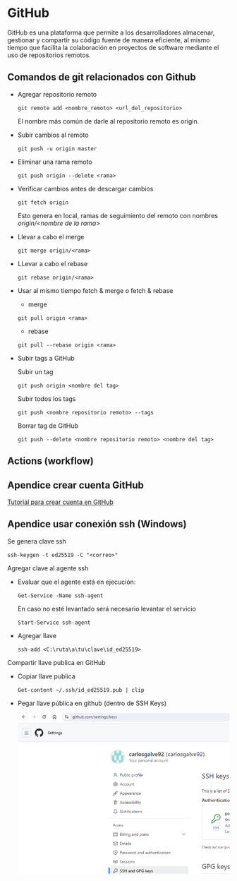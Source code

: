 # GitHub

GitHub es una plataforma que permite a los desarrolladores almacenar, gestionar y compartir su código fuente de manera eficiente, al mismo tiempo que facilita la colaboración en proyectos de software mediante el uso de repositorios remotos.

## Comandos de git relacionados con Github

* Agregar repositorio remoto

    ```
    git remote add <nombre_remoto> <url_del_repositorio>
    ```
    El nombre más común de darle al repositorio remoto es origin.

* Subir cambios al remoto

    ```
    git push -u origin master
    ```

* Eliminar una rama remoto
    
    ```
    git push origin --delete <rama>
    ```

* Verificar cambios antes de descargar cambios

    ```
    git fetch origin
    ```
    Esto genera en local, ramas de seguimiento del remoto con nombres _origin/\<nombre de la rama\>_

* Llevar a cabo el merge

    ```
    git merge origin/<rama>
    ```

* LLevar a cabo el rebase

    ```
    git rebase origin/<rama>
    ```

* Usar al mismo tiempo fetch & merge o fetch & rebase

    * merge
    
    ```
    git pull origin <rama>
    ```
    
    * rebase

    ```
    git pull --rebase origin <rama>
    ```

* Subir tags a GitHub

    
    Subir un tag
    
    ```
    git push origin <nombre del tag>
    ```

    Subir todos los tags
    ```
    git push <nombre repositorio remoto> --tags
    ```

    Borrar tag de GitHub

    ```
    git push --delete <nombre repositorio remoto> <nombre del tag>
    ```


## Actions (workflow)


## Apendice crear cuenta GitHub

[Tutorial para crear cuenta en GitHub](https://www.youtube.com/watch?v=h5cKAd94QNo&ab_channel=AISciences)

## Apendice usar conexión ssh (Windows)

Se genera clave ssh

```
ssh-keygen -t ed25519 -C "<correo>"
```

Agregar clave al agente ssh

* Evaluar que el agente está en ejecución:

    ```
    Get-Service -Name ssh-agent
    ```

    En caso no esté levantado será necesario levantar el servicio

    ```
    Start-Service ssh-agent
    ```

* Agregar llave

    ```
    ssh-add <C:\ruta\a\tu\clave\id_ed25519>
    ```

Compartir llave publica en GitHub
    
* Copiar llave publica

    ```
    Get-content ~/.ssh/id_ed25519.pub | clip
    ```

* Pegar llave pública en github (dentro de SSH Keys)

    ![alt text](..\images\ssh_keys_github.JPG)
